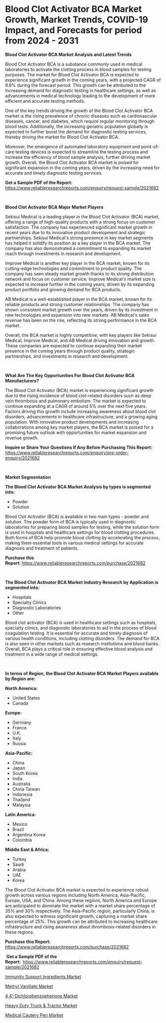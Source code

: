 <p><h1>Blood Clot Activator BCA Market Growth, Market Trends, COVID-19 Impact, and Forecasts for period from 2024 - 2031</h1></p><p><strong>Blood Clot Activator BCA Market Analysis and Latest Trends</strong></p>
<p><p>Blood Clot Activator BCA is a substance commonly used in medical laboratories to activate the clotting process in blood samples for testing purposes. The market for Blood Clot Activator BCA is expected to experience significant growth in the coming years, with a projected CAGR of 9.8% during the forecast period. This growth can be attributed to the increasing demand for diagnostic testing in healthcare settings, as well as advancements in medical technology leading to the development of more efficient and accurate testing methods.</p><p>One of the key trends driving the growth of the Blood Clot Activator BCA market is the rising prevalence of chronic diseases such as cardiovascular diseases, cancer, and diabetes, which require regular monitoring through blood tests. Additionally, the increasing geriatric population globally is expected to further boost the demand for diagnostic testing services, thereby driving the market for Blood Clot Activator BCA.</p><p>Moreover, the emergence of automated laboratory equipment and point-of-care testing devices is expected to streamline the testing process and increase the efficiency of blood sample analysis, further driving market growth. Overall, the Blood Clot Activator BCA market is poised for significant expansion in the coming years, driven by the increasing need for accurate and timely diagnostic testing services.</p></p>
<p><strong>Get a Sample PDF of the Report:&nbsp;</strong> <a href="https://www.reliableresearchreports.com/enquiry/request-sample/2021682">https://www.reliableresearchreports.com/enquiry/request-sample/2021682</a></p>
<p>&nbsp;</p>
<p><strong>Blood Clot Activator BCA Major Market Players</strong></p>
<p><p>Sekisui Medical is a leading player in the Blood Clot Activator (BCA) market, offering a range of high-quality products with a strong focus on customer satisfaction. The company has experienced significant market growth in recent years due to its innovative product development and strategic partnerships. Sekisui Medical's strong presence in key market segments has helped it solidify its position as a key player in the BCA market. The company has also demonstrated a commitment to expanding its market reach through investments in research and development.</p><p>Improve Medical is another key player in the BCA market, known for its cutting-edge technologies and commitment to product quality. The company has seen steady market growth thanks to its strong distribution network and focus on customer service. Improve Medical's market size is expected to increase further in the coming years, driven by its expanding product portfolio and growing demand for BCA products.</p><p>AB Medical is a well-established player in the BCA market, known for its reliable products and strong customer relationships. The company has shown consistent market growth over the years, driven by its investment in new technologies and expansion into new markets. AB Medical's sales revenue has been on the rise, reflecting its strong performance in the BCA market.</p><p>Overall, the BCA market is highly competitive, with key players like Sekisui Medical, Improve Medical, and AB Medical driving innovation and growth. These companies are expected to continue expanding their market presence in the coming years through product quality, strategic partnerships, and investments in research and development.</p></p>
<p>&nbsp;</p>
<p><strong>What Are The Key Opportunities For Blood Clot Activator BCA Manufacturers?</strong></p>
<p><p>The Blood Clot Activator (BCA) market is experiencing significant growth due to the rising incidence of blood clot-related disorders such as deep vein thrombosis and pulmonary embolism. The market is expected to continue expanding at a CAGR of around 5% over the next five years. Factors driving this growth include increasing awareness about blood clot disorders, advancements in healthcare infrastructure, and a growing aging population. With innovative product developments and increasing collaborations among key market players, the BCA market is poised for a promising future outlook with opportunities for market expansion and revenue growth.</p></p>
<p><strong>Inquire or Share Your Questions If Any Before Purchasing This Report:</strong> <a href="https://www.reliableresearchreports.com/enquiry/pre-order-enquiry/2021682">https://www.reliableresearchreports.com/enquiry/pre-order-enquiry/2021682</a></p>
<p>&nbsp;</p>
<p><strong>Market Segmentation</strong></p>
<p><strong>The Blood Clot Activator BCA Market Analysis by types is segmented into:</strong></p>
<p><ul><li>Powder</li><li>Solution</li></ul></p>
<p><p>Blood Clot Activator (BCA) is available in two main types - powder and solution. The powder form of BCA is typically used in diagnostic laboratories for preparing blood samples for testing, while the solution form is used in hospitals and healthcare settings for blood clotting procedures. Both forms of BCA help promote blood clotting by accelerating the process, making them essential tools in various medical settings for accurate diagnosis and treatment of patients.</p></p>
<p><strong>Purchase this Report:&nbsp;</strong><a href="https://www.reliableresearchreports.com/purchase/2021682">https://www.reliableresearchreports.com/purchase/2021682</a></p>
<p>&nbsp;</p>
<p><strong>The Blood Clot Activator BCA Market Industry Research by Application is segmented into:</strong></p>
<p><ul><li>Hospitals</li><li>Specialty Clinics</li><li>Diagnostic Laboratories</li><li>Other</li></ul></p>
<p><p>Blood clot activator (BCA) is used in healthcare settings such as hospitals, specialty clinics, and diagnostic laboratories to aid in the process of blood coagulation testing. It is essential for accurate and timely diagnosis of various health conditions, including clotting disorders. The demand for BCA is also seen in other markets such as research institutions and blood banks. Overall, BCA plays a critical role in ensuring effective blood analysis and treatment in a wide range of medical settings.</p></p>
<p>&nbsp;</p>
<p><strong>In terms of Region, the Blood Clot Activator BCA Market Players available by Region are:</strong></p>
<p>
    <p> <strong> North America: </strong>
        <ul>
            <li>United States</li>
            <li>Canada</li>
        </ul>
        </p> 
    <p> <strong> Europe: </strong>
        <ul>
            <li>Germany</li>
            <li>France</li>
            <li>U.K.</li>
            <li>Italy</li>
            <li>Russia</li>
        </ul>
        </p> 
    <p> <strong> Asia-Pacific: </strong>
        <ul>
            <li>China</li>
            <li>Japan</li>
            <li>South Korea</li>
            <li>India</li>
            <li>Australia</li>
            <li>China Taiwan</li>
            <li>Indonesia</li>
            <li>Thailand</li>
            <li>Malaysia</li>
        </ul>
        </p> 
    <p> <strong> Latin America: </strong>
        <ul>
            <li>Mexico</li>
            <li>Brazil</li>
            <li>Argentina Korea</li>
            <li>Colombia</li>
        </ul>
        </p> 
    <p> <strong> Middle East & Africa: </strong>
        <ul>
            <li>Turkey</li>
            <li>Saudi</li>
            <li>Arabia</li>
            <li>UAE</li>
            <li>Korea</li>
        </ul>
    </p>
    </p>
<p><p>The Blood Clot Activator BCA market is expected to experience robust growth across various regions including North America, Asia-Pacific, Europe, USA, and China. Among these regions, North America and Europe are anticipated to dominate the market with a market share percentage of 35% and 30% respectively. The Asia-Pacific region, particularly China, is also expected to witness significant growth, capturing a market share percentage of 25%. This growth can be attributed to increasing healthcare infrastructure and rising awareness about thrombosis-related disorders in these regions.</p></p>
<p><strong>Purchase this Report: </strong><a href="https://www.reliableresearchreports.com/purchase/2021682">https://www.reliableresearchreports.com/purchase/2021682</a></p>
<p>&nbsp;<strong>Get a Sample PDF of the Report:&nbsp;&nbsp;</strong><a href="https://www.reliableresearchreports.com/enquiry/request-sample/2021682">https://www.reliableresearchreports.com/enquiry/request-sample/2021682</a></p>
<p><strong></strong></p>
<p><p><a href="https://glittery-fuchsia-86a.notion.site/Immunity-Support-Ingredients-Market-Size-Growing-and-Forecasted-for-period-from-2024-2031-and-prov-6d7ac978245d431b9e74eb384e5ced96">Immunity Support Ingredients Market</a></p><p><a href="https://view.publitas.com/reportprime-1/methyl-vanillate-market-a-comprehensive-report-of-its-market-share-growth-trends-2024-2031/">Methyl Vanillate Market</a></p><p><a href="https://acidic-farm-354.notion.site/4-4-Dichlorobenzophenone-Market-Size-Reflecting-a-Forecast-Till-2031-Market-By-Type-By-Applicatio-51dbb41e3a774d6986a0ed990707f1d9">4,4’-Dichlorobenzophenone Market</a></p><p><a href="https://acidic-farm-354.notion.site/Heavy-Duty-Truck-Tractor-Market-Offers-Provide-Insightful-Data-for-the-Time-Period-from-2024-to-20-9d80666374874f18a7505753d617f7ba">Heavy Duty Truck & Tractor Market</a></p><p><a href="https://view.publitas.com/reportprime-1/medical-cautery-pen-market-growth-market-trends-covid-19-impact-and-forecasts-for-period-from-2024-2031/">Medical Cautery Pen Market</a></p></p>